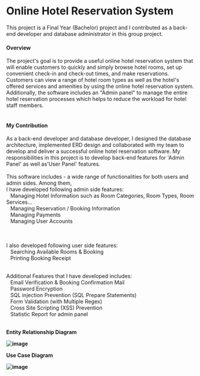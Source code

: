 # Online Hotel Reservation System
This project is a Final Year (Bachelor) project and I contributed as a back-end developer and database administrator in this group project. <br/>
<h4> Overview </h4>
The project's goal is to provide a useful online hotel reservation system that will enable customers to quickly and simply browse hotel rooms, set up convenient check-in and check-out times, and make reservations. <br/>
Customers can view a range of hotel room types as well as the hotel's offered services and amenities by using the online hotel reservation system. <br/>
Additionally, the software includes an "Admin panel" to manage the entire hotel reservation processes which helps to reduce the workload for hotel staff members. <br/>
<br/>
<h4> My Contribution </h4>
As a back-end developer and database developer, I designed the database architecture, implemented ERD design and collaborated with my team to develop and deliver a successful online hotel reservation software. My responsibilities in this project is to develop back-end features for 'Admin Panel' as well as'User Panel' features.
<br/> <br/>
This software includes - a wide range of functionalities for both users and admin sides. Among them, <br/>
I have developed following admin side features:<br/>
&ensp; Managing Hotel Information such as Room Categories, Room Types, Room Services...<br/>
&ensp; Managing Reservation / Booking Information<br/>
&ensp; Managing Payments <br/>
&ensp; Managing User Accounts<br/>
<br/> <br/>

I also developed following user side features:<br/>
&ensp; Searching Available Rooms & Booking<br/>
&ensp; Printing Booking Receipt <br/> <br/>

Additional Features that I have developed includes: <br/>
&ensp; Email Verification & Booking Confirmation Mail<br/>
&ensp; Password Encryption<br/>
&ensp; SQL injection Prevention (SQL Prepare Statements)<br/>
&ensp; Form Validation (with Multiple Regex)<br/>
&ensp; Cross Site Scripting (XSS) Prevention<br/>
&ensp; Statistic Report for admin panel <br/><br/>

<b> Entity Relationship Diagram <b/>

![image](https://github.com/mayphyusinthant/online-hotel-reservation-system/assets/154217638/7cb412dc-d13a-40b4-989d-a915454db12e)

<b> Use Case Diagram </b>

![image](https://github.com/mayphyusinthant/online-hotel-reservation-system/assets/154217638/827eca8a-58ae-4bc3-922b-03230989d3f5)
